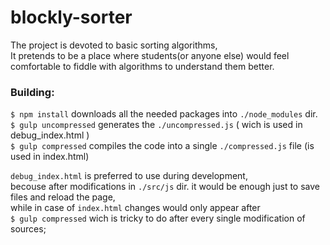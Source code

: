 # blockly-sorter
The project is devoted to basic sorting algorithms,\
It pretends to be a place where students(or anyone else) would feel comfortable
to fiddle with algorithms to understand them better.


### Building:

`$ npm install` downloads all the needed packages into `./node_modules` dir.\
`$ gulp uncompressed` generates the `./uncompressed.js` ( wich is used in debug_index.html )\
`$ gulp compressed` compiles the code into a single `./compressed.js` file (is used in index.html)

`debug_index.html` is preferred to use during development, \
becouse after modifications in `./src/js` dir. it would be enough just to save files and reload the page,\
while  in case of  `index.html`  changes would only  appear  after\
`$ gulp compressed` wich is tricky to do after every single modification of sources; 
